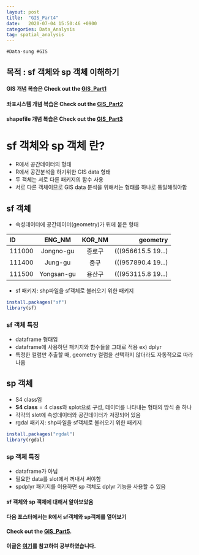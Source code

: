 ```yaml
---
layout: post
title:  "GIS_Part4"
date:   2020-07-04 15:50:46 +0900
categories: Data_Analysis
tag: spatial_analysis
---
```


`#Data-sung #GIS`

목적 : sf 객체와 sp 객체 이해하기 
---
#### GIS 개념 복습은 Check out the [GIS_Part1][A] 
#### 좌표시스템 개념 복습은 Check out the [GIS_Part2][B]
#### shapefile 개념 복습은 Check out the [GIS_Part3][C]

sf 객체와 sp 객체 란?
===
- R에서 공간데이터의 형태
- R에서 공간분석을 하기위한 GIS data 형태 
- 두 객체는 서로 다른 패키지의 함수 사용
- 서로 다른 객체이므로 GIS data 분석을 위해서는 형태를 하나로 통일해줘야함

## **sf** 객체
- 속성데이터에 공간데이터(geometry)가 뒤에 붙은 형태

|      ID       |    ENG_NM     |    KOR_NM     |    geometry        |
| :------------ | :-----------: | :-----------: | -----------------: |
| 111000        | Jongno-gu     | 종로구        |(((956615.5 19...)  |
| 111400        | Jung-gu       | 중구          |(((957890.4 19...)  |
| 111500        | Yongsan-gu    | 용산구        |(((953115.8 19...)  |

- sf 패키지: shp파일을 sf객체로 불러오기 위한 패키지
```R
install.packages("sf")
library(sf)
```

### sf 객체 특징
- dataframe 형태임
- dataframe에 사용하던 패키지와 함수들을 그대로 적용 ex) dplyr
- 특정한 컬럼만 추출할 때, geometry 컬럼을 선택하지 않더라도 자동적으로 따라 나옴

## **sp** 객체
- S4 class임
- **S4 class** = 4 class와 splot으로 구성, 데이터를 나타내는 형태의 방식 중 하나
- 각각의 slot에 속성데이터와 공간데이터가 저장되어 있음
- rgdal 패키지: shp파일을 sf객체로 불러오기 위한 패키지
```R
install.packages("rgdal")
library(rgdal)
```

### sp 객체 특징
- dataframe가 아님
- 필요한 data를 slot에서 꺼내서 써야함
- spdplyr 패키지를 이용하면 sp 객체도 dplyr 기능을 사용할 수 있음 

#### sf 객체와 sp 객체에 대해서 알아보았음
#### 다음 포스터에서는 R에서 sf객체와 sp객체를 열어보기
#### Check out the [GIS_Part5][S].
#### 이글은 [여기][H]를 참고하여 공부하였습니다.

[A]: http://127.0.0.1:4000/data_analysis/2020/07/04/GIS/
[B]: http://127.0.0.1:4000/data_analysis/2020/07/04/GIS_2/
[C]: http://127.0.0.1:4000/data_analysis/2020/07/04/GIS_3/
[S]: http://127.0.0.1:4000/data_analysis/2020/07/04/GIS_4/
[H]: https://medium.com/@hslee09/r-gis%EB%B6%84%EC%84%9D%E2%85%B3-sf-%EA%B0%9D%EC%B2%B4%EC%99%80-sp-%EA%B0%9D%EC%B2%B4-2d49521a2b70